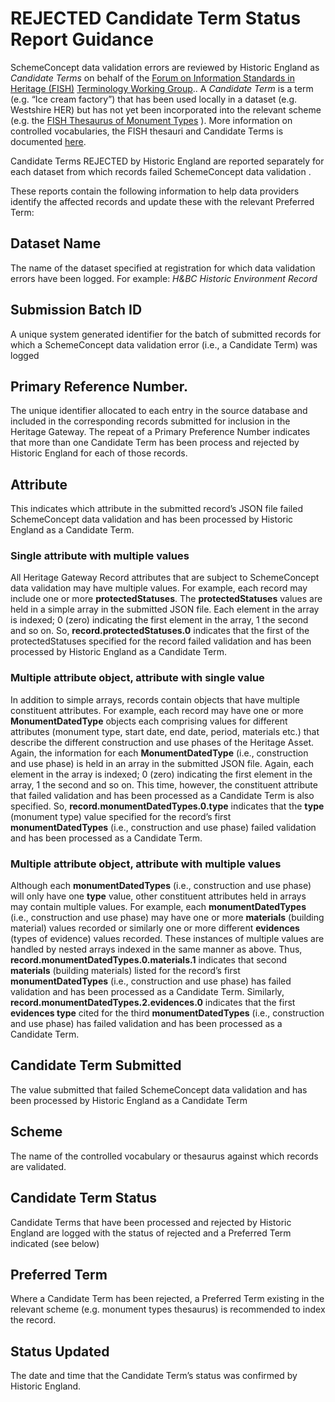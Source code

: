 
# REJECTED Candidate Term Status Report Guidance
SchemeConcept data validation errors are reviewed by Historic England as *Candidate Terms* on behalf of the [Forum on Information Standards in Heritage (FISH)](https://heritage-standards.org.uk/)   [Terminology Working Group](https://heritage-standards.org.uk/working-groups/).. A *Candidate Term* is a term (e.g. “Ice cream factory”) that has been used locally in a dataset (e.g. Westshire HER) but has not yet been incorporated into the relevant scheme (e.g. the [FISH Thesaurus of Monument Types](https://heritagedata.org/live/schemes/eh_tmt2.html) ). More information on controlled vocabularies, the FISH thesauri and Candidate Terms is documented [here](https://heritage-standards.org.uk/terminology/). 

Candidate Terms REJECTED by Historic England are reported separately for each dataset from which records failed SchemeConcept data validation . 

These reports contain the following information to help data providers identify the affected records and update these with the relevant Preferred Term: 

## Dataset Name
The name of the dataset specified at registration for which data validation errors have been logged. For example: *H&BC Historic Environment Record*
## Submission Batch ID
A unique system generated identifier for the batch of submitted records for which a SchemeConcept data validation error (i.e., a Candidate Term) was logged
## Primary Reference Number.
The unique identifier allocated to each entry in the source database and included in the corresponding records submitted for inclusion in the Heritage Gateway. The repeat of a Primary Preference Number indicates that more than one Candidate Term has been process and rejected by Historic England for each of those records.
## Attribute
This indicates which attribute in the submitted record’s JSON file failed SchemeConcept data validation and has been processed by Historic England as a Candidate Term. 
### Single attribute with multiple values
All Heritage Gateway Record attributes that are subject to SchemeConcept data validation may have multiple values. 
For example, each record may include one or more **protectedStatuses**. The **protectedStatuses** values are held in a simple array in the submitted JSON file. Each element in the array is indexed; 0 (zero) indicating the first element in the array, 1 the second and so on. 
So, **record.protectedStatuses.0** indicates that the first of the protectedStatuses specified for the record failed validation and has been processed by Historic England as a Candidate Term.
### Multiple attribute object, attribute with single value
In addition to simple arrays, records contain objects that have multiple constituent attributes. For example, each record may have one or more **MonumentDatedType** objects each comprising values for different attributes (monument type, start date, end date, period, materials etc.) that describe the different construction and use phases of the Heritage Asset. 
Again, the information for each **MonumentDatedType** (i.e., construction and use phase) is held in an array in the submitted JSON file. Again, each element in the array is indexed; 0 (zero) indicating the first element in the array, 1 the second and so on. This time, however, the constituent attribute that failed validation and has been processed as a Candidate Term is also specified. 
So, **record.monumentDatedTypes.0.type** indicates that the **type** (monument type) value specified for the record’s first **monumentDatedTypes** (i.e., construction and use phase) failed validation and has been processed as a Candidate Term.

### Multiple attribute object, attribute with multiple values
Although each **monumentDatedTypes** (i.e., construction and use phase) will only have one **type** value, other constituent attributes held in arrays may contain multiple values. For example, each **monumentDatedTypes** (i.e., construction and use phase) may have one or more **materials** (building material) values recorded or similarly one or more different **evidences** (types of evidence) values recorded. These instances of multiple values are handled by nested arrays indexed in the same manner as above.
Thus, **record.monumentDatedTypes.0.materials.1** indicates that second **materials** (building materials) listed for the record’s first **monumentDatedTypes** (i.e., construction and use phase) has failed validation and has been processed as a Candidate Term.
Similarly, **record.monumentDatedTypes.2.evidences.0** indicates that the first **evidences type** cited for the third **monumentDatedTypes** (i.e., construction and use phase) has failed validation and has been processed as a Candidate Term.
## Candidate Term Submitted
The value submitted that failed SchemeConcept data validation and has been processed by Historic England as a Candidate Term
## Scheme
The name of the controlled vocabulary or thesaurus against which records are validated.
## Candidate Term Status
Candidate Terms that have been processed and rejected by Historic England are logged with the status of rejected and a Preferred Term indicated (see below)
## Preferred Term
Where a Candidate Term has been rejected, a Preferred Term existing in the relevant scheme (e.g. monument types thesaurus) is recommended to index the record. 
## Status Updated
The date and time that the Candidate Term’s status was confirmed by Historic England.

